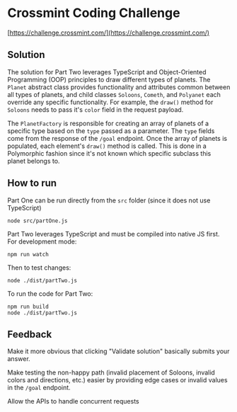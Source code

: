 # Crossmint Coding Challenge
[https://challenge.crossmint.com/](https://challenge.crossmint.com/)

## Solution
The solution for Part Two leverages TypeScript and Object-Oriented Programming (OOP) principles to draw different types of planets. The `Planet` abstract class provides functionality and attributes common between all types of planets, and child classes `Soloons`, `Cometh`, and `Polyanet` each override any specific functionality. For example, the `draw()` method for `Soloons` needs to pass it's `color` field in the request payload. 

The `PlanetFactory` is responsible for creating an array of planets of a specific type based on the `type` passed as a parameter. The `type` fields come from the response of the `/goal` endpoint. Once the array of planets is populated, each element's `draw()` method is called. This is done in a Polymorphic fashion since it's not known which specific subclass this planet belongs to.


## How to run
Part One can be run directly from the `src` folder (since it does not use TypeScript)
```
node src/partOne.js
```

Part Two leverages TypeScript and must be compiled into native JS first.
For development mode:
```
npm run watch
```
Then to test changes:
```
node ./dist/partTwo.js
```

To run the code for Part Two:
```
npm run build
node ./dist/partTwo.js
```

## Feedback
Make it more obvious that clicking "Validate solution" basically submits your answer.

Make testing the non-happy path (invalid placement of Soloons, invalid colors and directions, etc.) easier by providing edge cases or invalid values in the `/goal` endpoint.

Allow the APIs to handle concurrent requests

